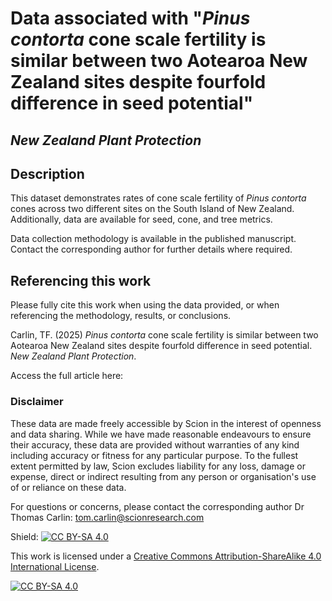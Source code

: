 # Data associated with "_Pinus contorta_ cone scale fertility is similar between two Aotearoa New Zealand sites despite fourfold difference in seed potential"
## _New Zealand Plant Protection_

## Description

This dataset demonstrates rates of cone scale fertility of _Pinus contorta_ cones across two different sites on the South Island of New Zealand. Additionally, data are available for seed, cone, and tree metrics.

Data collection methodology is available in the published manuscript. Contact the corresponding author for further details where required.

## Referencing this work

Please fully cite this work when using the data provided, or when referencing the methodology, results, or conclusions.

Carlin, TF. (2025) _Pinus contorta_ cone scale fertility is similar between two Aotearoa New Zealand sites despite fourfold difference in seed potential. _New Zealand Plant Protection_. 

Access the full article here: 

### Disclaimer

These data are made freely accessible by Scion in the interest of openness and data sharing. While we have made reasonable endeavours to ensure their accuracy, these data are provided without warranties of any kind including accuracy or fitness for any particular purpose. To the fullest extent permitted by law, Scion excludes liability for any loss, damage or expense, direct or indirect resulting from any person or organisation's use of or reliance on these data.

For questions or concerns, please contact the corresponding author Dr Thomas Carlin: tom.carlin@scionresearch.com

Shield: [![CC BY-SA 4.0][cc-by-sa-shield]][cc-by-sa]

This work is licensed under a
[Creative Commons Attribution-ShareAlike 4.0 International License][cc-by-sa].

[![CC BY-SA 4.0][cc-by-sa-image]][cc-by-sa]

[cc-by-sa]: http://creativecommons.org/licenses/by-sa/4.0/
[cc-by-sa-image]: https://licensebuttons.net/l/by-sa/4.0/88x31.png
[cc-by-sa-shield]: https://img.shields.io/badge/License-CC%20BY--SA%204.0-lightgrey.svg
